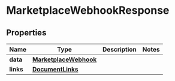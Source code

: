 

# MarketplaceWebhookResponse


## Properties

| Name | Type | Description | Notes |
|------------ | ------------- | ------------- | -------------|
|**data** | [**MarketplaceWebhook**](MarketplaceWebhook.md) |  |  |
|**links** | [**DocumentLinks**](DocumentLinks.md) |  |  |



